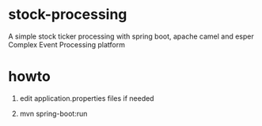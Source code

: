 # stock-processing
A simple stock ticker processing with spring boot, apache camel and esper Complex Event Processing platform

# howto
1) edit application.properties files if needed

2) mvn spring-boot:run

